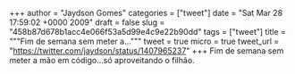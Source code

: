 
+++
author = "Jaydson Gomes"
categories = ["tweet"]
date = "Sat Mar 28 17:59:02 +0000 2009"
draft = false
slug = "458b87d678b1acc4e066f53a5d99e4c9e22b90dd"
tags = ["tweet"]
title = """Fim de semana sem meter a..."""
tweet = true
micro = true
tweet_url = "https://twitter.com/jaydson/status/1407965237"
+++
Fim de semana sem meter a mão em código...só aproveitando o filhão.
